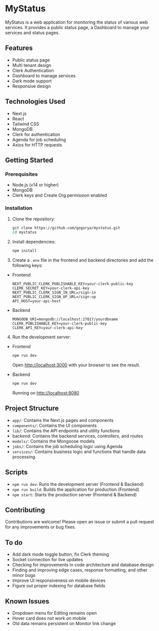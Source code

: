 # MyStatus

MyStatus is a web application for monitoring the status of various web services. It provides a public status page, a Dashboard to manage your services and status pages.

## Features

- Public status page
- Multi tenant design
- Clerk Authentication
- Dashboard to manage services
- Dark mode support
- Responsive design

## Technologies Used

- Next.js
- React
- Tailwind CSS
- MongoDB
- Clerk for authentication
- Agenda for job scheduling
- Axios for HTTP requests

## Getting Started

### Prerequisites

- Node.js (v14 or higher)
- MongoDB
- Clerk keys and Create Org permission enabled

### Installation

1. Clone the repository:

   ```sh
   git clone https://github.com/gogorya/mystatus.git
   cd mystatus
   ```

2. Install dependencies:

   ```sh
   npm install
   ```

3. Create a `.env` file in the frontend and backend directories and add the following keys:

- Frontend

  ```env
  NEXT_PUBLIC_CLERK_PUBLISHABLE_KEY=your-clerk-public-key
  CLERK_SECRET_KEY=your-clerk-api-key
  NEXT_PUBLIC_CLERK_SIGN_IN_URL=/sign-in
  NEXT_PUBLIC_CLERK_SIGN_UP_URL=/sign-up
  API_HOST=your-api-host
  ```

- Backend
  ```env
  MONGODB_URI=mongodb://localhost:27017/yourdbname
  CLERK_PUBLISHABLE_KEY=your-clerk-public-key
  CLERK_API_KEY=your-clerk-api-key
  ```

4. Run the development server:

- Frontend

  ```sh
  npm run dev
  ```

  Open [http://localhost:3000](http://localhost:3000) with your browser to see the result.

- Backend

  ```sh
  npm run dev
  ```

  Running on [http://localhost:8080](http://localhost:8080)

## Project Structure

- `app/`: Contains the Next.js pages and components
- `components/`: Contains the UI components
- `lib/`: Contains the API endpoints and utility functions
- backend: Contains the backend services, controllers, and routes
- `models/`: Contains the Mongoose models
- `jobs/`: Contains the job scheduling logic using Agenda
- `services/`: Contains business logic and functions that handle data processing.

## Scripts

- `npm run dev`: Runs the development server (Frontend & Backend)
- `npm run build`: Builds the application for production (Frontend)
- `npm start`: Starts the production server (Frontend & Backend)

## Contributing

Contributions are welcome! Please open an issue or submit a pull request for any improvements or bug fixes.

<!-- ## Acknowledgements

- [Next.js](https://nextjs.org/)
- [Tailwind CSS](https://tailwindcss.com/)
- [MongoDB](https://www.mongodb.com/)
- [Clerk](https://clerk.dev/)
- [Agenda](https://github.com/agenda/agenda)
- [Axios](https://axios-http.com/) -->

## To do

- Add dark mode toggle button, fix Clerk theming
- Socket connection for live updates
- Checking for improvements in code architecture and database design
- Finding and improving edge cases, response formatting, and other minor bugs
- Improve UI responsiveness on mobile devices
- Figure out proper indexing for database fields

## Known Issues

- Dropdown menu for Editing remains open
- Hover card does not work on mobile
- Old data remains persistent on Monitor link change

<!-- ### Explanation:

1. **Features and Technologies Used**: Lists the main features and technologies used in the project.
2. **Getting Started**: Provides instructions for setting up the project locally, including prerequisites, installation steps, and how to run the development server.
3. **Project Structure**: Describes the main directories and their purposes.
4. **Scripts**: Lists the available npm scripts for development and production.
5. **Contributing, License, and Acknowledgements**: Encourages contributions, specifies the project's license, and credits the main technologies and libraries used in the project. -->
